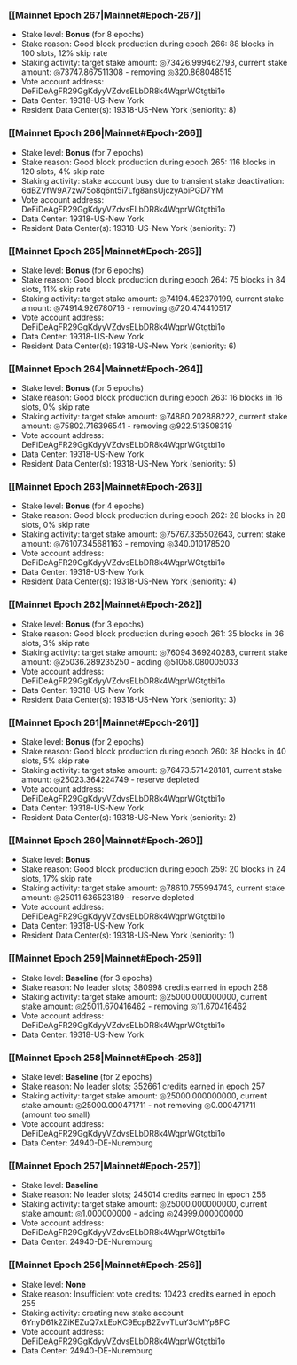 ### [[Mainnet Epoch 267|Mainnet#Epoch-267]]
* Stake level: **Bonus** (for 8 epochs)
* Stake reason: Good block production during epoch 266: 88 blocks in 100 slots, 12% skip rate
* Staking activity: target stake amount: ◎73426.999462793, current stake amount: ◎73747.867511308 - removing ◎320.868048515
* Vote account address: DeFiDeAgFR29GgKdyyVZdvsELbDR8k4WqprWGtgtbi1o
* Data Center: 19318-US-New York
* Resident Data Center(s): 19318-US-New York (seniority: 8)
### [[Mainnet Epoch 266|Mainnet#Epoch-266]]
* Stake level: **Bonus** (for 7 epochs)
* Stake reason: Good block production during epoch 265: 116 blocks in 120 slots, 4% skip rate
* Staking activity: stake account busy due to transient stake deactivation: 6dBZVfW9A7zw75o8q6nt5i7Lfg8ansUjczyAbiPGD7YM
* Vote account address: DeFiDeAgFR29GgKdyyVZdvsELbDR8k4WqprWGtgtbi1o
* Data Center: 19318-US-New York
* Resident Data Center(s): 19318-US-New York (seniority: 7)
### [[Mainnet Epoch 265|Mainnet#Epoch-265]]
* Stake level: **Bonus** (for 6 epochs)
* Stake reason: Good block production during epoch 264: 75 blocks in 84 slots, 11% skip rate
* Staking activity: target stake amount: ◎74194.452370199, current stake amount: ◎74914.926780716 - removing ◎720.474410517
* Vote account address: DeFiDeAgFR29GgKdyyVZdvsELbDR8k4WqprWGtgtbi1o
* Data Center: 19318-US-New York
* Resident Data Center(s): 19318-US-New York (seniority: 6)
### [[Mainnet Epoch 264|Mainnet#Epoch-264]]
* Stake level: **Bonus** (for 5 epochs)
* Stake reason: Good block production during epoch 263: 16 blocks in 16 slots, 0% skip rate
* Staking activity: target stake amount: ◎74880.202888222, current stake amount: ◎75802.716396541 - removing ◎922.513508319
* Vote account address: DeFiDeAgFR29GgKdyyVZdvsELbDR8k4WqprWGtgtbi1o
* Data Center: 19318-US-New York
* Resident Data Center(s): 19318-US-New York (seniority: 5)
### [[Mainnet Epoch 263|Mainnet#Epoch-263]]
* Stake level: **Bonus** (for 4 epochs)
* Stake reason: Good block production during epoch 262: 28 blocks in 28 slots, 0% skip rate
* Staking activity: target stake amount: ◎75767.335502643, current stake amount: ◎76107.345681163 - removing ◎340.010178520
* Vote account address: DeFiDeAgFR29GgKdyyVZdvsELbDR8k4WqprWGtgtbi1o
* Data Center: 19318-US-New York
* Resident Data Center(s): 19318-US-New York (seniority: 4)
### [[Mainnet Epoch 262|Mainnet#Epoch-262]]
* Stake level: **Bonus** (for 3 epochs)
* Stake reason: Good block production during epoch 261: 35 blocks in 36 slots, 3% skip rate
* Staking activity: target stake amount: ◎76094.369240283, current stake amount: ◎25036.289235250 - adding ◎51058.080005033
* Vote account address: DeFiDeAgFR29GgKdyyVZdvsELbDR8k4WqprWGtgtbi1o
* Data Center: 19318-US-New York
* Resident Data Center(s): 19318-US-New York (seniority: 3)
### [[Mainnet Epoch 261|Mainnet#Epoch-261]]
* Stake level: **Bonus** (for 2 epochs)
* Stake reason: Good block production during epoch 260: 38 blocks in 40 slots, 5% skip rate
* Staking activity: target stake amount: ◎76473.571428181, current stake amount: ◎25023.364224749 - reserve depleted
* Vote account address: DeFiDeAgFR29GgKdyyVZdvsELbDR8k4WqprWGtgtbi1o
* Data Center: 19318-US-New York
* Resident Data Center(s): 19318-US-New York (seniority: 2)
### [[Mainnet Epoch 260|Mainnet#Epoch-260]]
* Stake level: **Bonus**
* Stake reason: Good block production during epoch 259: 20 blocks in 24 slots, 17% skip rate
* Staking activity: target stake amount: ◎78610.755994743, current stake amount: ◎25011.636523189 - reserve depleted
* Vote account address: DeFiDeAgFR29GgKdyyVZdvsELbDR8k4WqprWGtgtbi1o
* Data Center: 19318-US-New York
* Resident Data Center(s): 19318-US-New York (seniority: 1)
### [[Mainnet Epoch 259|Mainnet#Epoch-259]]
* Stake level: **Baseline** (for 3 epochs)
* Stake reason: No leader slots; 380998 credits earned in epoch 258
* Staking activity: target stake amount: ◎25000.000000000, current stake amount: ◎25011.670416462 - removing ◎11.670416462
* Vote account address: DeFiDeAgFR29GgKdyyVZdvsELbDR8k4WqprWGtgtbi1o
* Data Center: 19318-US-New York
### [[Mainnet Epoch 258|Mainnet#Epoch-258]]
* Stake level: **Baseline** (for 2 epochs)
* Stake reason: No leader slots; 352661 credits earned in epoch 257
* Staking activity: target stake amount: ◎25000.000000000, current stake amount: ◎25000.000471711 - not removing ◎0.000471711 (amount too small)
* Vote account address: DeFiDeAgFR29GgKdyyVZdvsELbDR8k4WqprWGtgtbi1o
* Data Center: 24940-DE-Nuremburg
### [[Mainnet Epoch 257|Mainnet#Epoch-257]]
* Stake level: **Baseline**
* Stake reason: No leader slots; 245014 credits earned in epoch 256
* Staking activity: target stake amount: ◎25000.000000000, current stake amount: ◎1.000000000 - adding ◎24999.000000000
* Vote account address: DeFiDeAgFR29GgKdyyVZdvsELbDR8k4WqprWGtgtbi1o
* Data Center: 24940-DE-Nuremburg
### [[Mainnet Epoch 256|Mainnet#Epoch-256]]
* Stake level: **None**
* Stake reason: Insufficient vote credits: 10423 credits earned in epoch 255
* Staking activity: creating new stake account 6YnyD61k2ZiKEZuQ7xLEoKC9EcpB2ZvvTLuY3cMYp8PC
* Vote account address: DeFiDeAgFR29GgKdyyVZdvsELbDR8k4WqprWGtgtbi1o
* Data Center: 24940-DE-Nuremburg